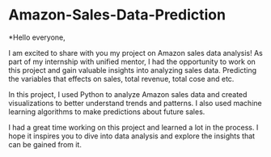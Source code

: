 # Amazon-Sales-Data-Prediction
*Hello everyone,

I am excited to share with you my project on Amazon sales data analysis! As part of my internship with unified mentor, I had the opportunity to work on this project and gain valuable insights into analyzing sales data. Predicting the variables that effects on sales, total revenue, total cose and etc.

In this project, I used Python to analyze Amazon sales data and created visualizations to better understand trends and patterns. I also used machine learning algorithms to make predictions about future sales.

I had a great time working on this project and learned a lot in the process. I hope it inspires you to dive into data analysis and explore the insights that can be gained from it.
